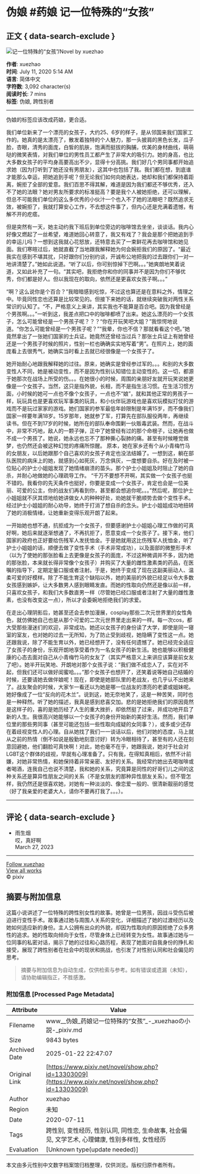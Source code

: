 # 伪娘 #药娘 记一位特殊的“女孩”

## 正文 { data-search-exclude }


![记一位特殊的“女孩”/Novel by xuezhao](https://i.pximg.net/c/600x600/novel-cover-master/img/2022/07/23/00/08/26/ci13303009_880d511541589882d7e664d9c7367f1d_master1200.jpg)

**作者**: xuezhao  
**时间**: July 11, 2020 5:14 AM  
**语言**: 简体中文  
**字符数**: 3,092 character(s)  
**阅读时长**: 7 mins  
**标签**: 伪娘, 跨性别者  

---

伪娘的标签应该改成药娘，更合适。

我们单位新来了一个漂亮的女孩子，大约25、6岁的样子，是从邻国来我们国家工作的。她真的是太漂亮了，散发着独特的个人魅力，那一头披肩的黑色长发，瓜子脸，杏眼，清秀的面庞，白皙的肌肤，饱满而挺拔的胸脯，优美的身材曲线，萌萌哒的微笑表情，对我们单位的男性员工都产生了非常大的吸引力。她的身高，也比大多数女孩子的平均身高要高出不少，显得十分高挑。我们好几个男同事都开始追求她（因为打听到了她还没有男朋友），这其中也包括了我。我们都在想，到底谁才能那么幸运，把她追到手呢？但无论我们如何向她表达，她却和我们都保持着距离，婉拒了全部的爱意。我们百思不得其解，难道是因为我们都还不够优秀，还入不了她的法眼？她对男友所要求的标准挺高？要是我个人被她拒绝，还可以理解，但总不可能我们单位的这么多优秀的小伙汁一个也入不了她的法眼吧？既然追求无效，被婉拒了，我就打算安心工作，不去想这件事了，但内心还是充满着遗憾，有解不开的疙瘩。

但是突然有一天，她主动约我下班后到单位旁边的咖啡馆去坐坐，谈谈话。我内心好像又燃起了一丝希望，难道她回心转意了，我又有戏了？我会是那个把她追到手的幸运儿吗？一想到这我就心花怒放，还特意去买了一束鲜花再去咖啡馆和她见面。我们寒暄过后，她就直截了当地跟我解释她为何会婉拒我们的原因了。“最近我实在感到不堪其扰，只好跟你们分别约谈，开诚布公地把我的过去跟你们一对一地讲清楚了。”她如此说道。“听了以后，你可别惊掉下巴啊。。。”她爽朗地笑着说道，又如此补充了一句。“其实吧，我拒绝你和你的同事并不是因为你们不够优秀，你们都是好人。但以我现在的取向，依然还是更喜欢女孩子啊。。。” 

“啊？这么说你是个百合？”我暗暗感到吃惊，不过这也算还是在意料之外，情理之中。毕竟同性恋也还算是比较常见的。但接下来她的话，就继续突破我对两性关系常识的认知了。“不，严格意义上来讲，其实我也不能算是百合吧。因为我曾经是个男孩啊。。。”一听到这，我差点把口中的咖啡都喷了出来。她这么漂亮的一个女孩子，怎么可能曾经是一个男孩子呢？？？“你在开玩笑吧大姐？”我惊愕地说道。“你怎么可能曾经是一个男孩子呢？”“我晕，你也不信？那就看看这个吧。”她竟然拿出了一张她们国家的士兵证。她竟然还曾经当过兵？那张士兵证上有她曾经还是一个男孩子时候的照片，性别一栏也确确实实地写着“男”。在照片上，她的面庞看上去很秀气，她确实当时看上去就已经很像是一个女孩子了。

她开始耐心地跟我解释她的过往。原来，她确实是曾经参过军的。。。和别的大多数变性人不同，她是被动变性，而不是因为性别认知错位主动变性的。这一切，都源于她那次在战场上所受的伤。。。在她很小的时候，周围的亲朋好友就开玩笑说她更像是一个女孩子。当然，这只是指外貌，长相，而不是指生活习惯。在生活习惯方面，小时候的她可一点也不像个女孩子，一点也不“娘”，就和其他正常的男孩子一样，玩玩具也是更喜欢玩军事类的玩具，和小伙伴玩游戏也是喜欢玩模拟打仗的游戏而不是玩过家家的游戏。她们国家的参军最低年龄限制是年满15岁，而不像我们国家一样要年满18岁。15岁那年，她就参了军，打算先在部队服役两年，再继续读书。但在不到17岁的时候，她所在的部队奉命围剿一伙贩毒武装。然而，在战斗中，非常不巧地，敌人的一颗子弹，正中了她曾经有过的那个命根子，让她再也做不成一个男孩了。她说，她永远也忘不了那种撕心裂肺的痛。甚至有时候睡觉做梦，也仍然还会被这种幻觉的疼痛所惊醒。 原本，她在家乡还有个从小青梅竹马的女朋友，以后她跟那个自己喜欢的女孩子肯定也没法结婚了。一想到这，躺在部队医院的病床上的她，就感到心如死灰，万念俱灰，一度想要自杀。好在及时被一位贴心的护士小姐姐发现了她情绪崩溃的苗头。那个护士小姐姐及时阻止了她的自杀，并耐心地做她的心理疏导工作。 “千万不要想不开啊，其实做一个女孩子也挺不错的。我看你的先天条件也挺好，你要是变成一个女孩子，肯定也会是一位美丽、可爱的公主，你的战友们再看到你，甚至都会想追你呢。。。”然后呢，那位护士小姐姐就不厌其烦地给她讲做女人的种种好处，劝她就干脆顺势去做个变性手术。经过护士小姐姐的耐心劝导，她终于打消了想自杀的念头。护士小姐姐成功地扭转了她的消极情绪，让她重新变得乐观开朗了起来。

一开始她也想不通，抗拒成为一个女孩子，但要感谢护士小姐姐心理工作做的可真好啊，她后来就逐渐想通了，不再抗拒了，愿意变成一个女孩子了。接下来，他们国家的政府也正好要给伤残军人发抚恤金。于是她就用这比伤残军人抚恤金，听了护士小姐姐的话，顺便去做了变性手术（手术非常成功），以及面部的微整形手术（以为了使她的那张脸看上去更像是女孩子的面庞，不过这种微调并不多，因为她的那张脸，本来就长得非常像个女孩子）并购买了大量的雌性激素类的药品，在医嘱的指导下，定期定量口服或者注射。于是，她终于变成了现在这副美丽动人、温柔可爱的好模样。除了不能生育这个缺陷以外，她的美丽的外貌已经足以令大多数女孩感到嫉妒，让大多数男人感到眼睛发直。而她的性取向仍然还是像以前一样，只喜欢女孩子，和我们大多数直男一样（尽管她已经口服或者注射了大量的雌性激素，也没有改变这一点），所以才会委婉地拒绝我们的求爱。

在走出心理阴影后，她甚至还会去参加漫展，cosplay那些二次元世界里的女性角色，就仿佛她自己也是从那个可爱的二次元世界里走出来的一样。每一次cos，都大受那些漫迷们的欢迎，非常成功。她还以女孩子的身份读了大学，即使是同一寝室的室友，也对她的过去一无所知，为了防止受到歧视，她隐瞒了变性这一点。她还跟我说，除了不能生育以外，她已经想开了，没有任何遗憾了。她已经完全适应了女孩子的身份，乐观开朗地享受着作为一名女孩子的新生活。她也能够以积极健康的心态去面对自己从小青梅竹马的女友了（其实严格意义上来讲应该算是前女友了吧）。她半开玩笑地、开朗地对那个女孩子说：“我们做不成恋人了，实在对不起，但我们还可以做好闺蜜哈。。。”那个女孩子也想开了，还笑着说等她自己结婚的时候，还要请她去做伴娘呢！现在，即使是她部队里的老战友，也几乎认不出她来了。战友聚会的时候，大家乍一看还以为她是哪一位战友的漂亮的老婆或姐妹呢。她好像成了一位“反向的花木兰”。说到这，她无奈地笑了，这是一种苦笑，同时也是一种释然。听了她的描述，我真是感到悲喜交加。悲的是她拒绝我们的原因竟然是这样子的，喜的是她历经了人生的重大挫折，却依然挺了过来，并成功地开启了新的人生。我很高兴她能够以一个女孩子的身份开始新的美好生活。然而，我们单位里的那些男同事（甚至可能还包括一些性取向成疑的女同事？），或多或少还存在着歧视变性人的心理。自从她找了我们一一谈话以后，他们对她的态度，马上就从之前的热情（倒不如说是殷勤地刻意讨好）转为冷眼相待了，甚至有的人还在刻意回避她，他们翻脸可真快啊！对此，她也毫不在乎，她跟我说，她对于社会对LGBT这个群体的歧视，早就有心理准备了。只有我，在得知真相后，依然不计前嫌，对她非常热情，和她保持着非常亲密、友好的关系。我经常约她出去喝咖啡或者喝酒，连我自己也说不清楚，我和她的关系，究竟算是同性的好哥们儿之间的这种关系还是算异性朋友之间的关系（不是女朋友的那种异性朋友关系）。但不管怎样，我仍然还是很喜欢她，对她有一种淡淡的、像恋爱一般的、很清新靓丽的感觉（好了我亲爱的老婆大人，请你不要再打我了。。。）。

---

## 评论 { data-search-exclude }

- 雨生烟  
  哎，真好啊  
  March 27, 2023  

---

[Follow xuezhao](https://www.pixiv.net/en/users/9939062)  
[View all works](https://www.pixiv.net/en/users/9939062/novels)  
© pixiv
<!-- tcd_original_link https://www.pixiv.net/novel/show.php?id=13303009 -->


## 摘要与附加信息

<!-- tcd_abstract -->
这篇小说讲述了一位特殊的跨性别女性的故事。她曾是一位男孩，因战斗受伤后被迫进行变性手术。故事通过她与周围人关系的变化，详细描述了她的过渡经历以及她如何适应新的身份。主人公拥有出众的外貌，却因为性取向的原因拒绝了众多男性的追求。她的性取向倾向于女性，尽管身体上已经转变为女性。故事通过她与一位同事的私密对话，揭示了她的过往和心路历程，表现了她面对自我身份的挣扎和接受，展现了跨性别者在社会中的现状和挑战，也引发了对性别认同和社会偏见的思考。
<!-- tcd_abstract_end -->

> 摘要与附加信息为自动生成，仅供检索与参考。如有错误或遗漏（未知），请协助编辑指正，不胜感激。

### 附加信息 [Processed Page Metadata]

| Attribute       | Value                                  |
|-----------------|----------------------------------------|
| Filename        | www__伪娘_药娘记一位特殊的“女孩”_-_xuezhaoの小説-_pixiv.md                             |
| Size            | 9843 bytes                           |
| Archived Date   | 2025-01-22 22:47:07                             |
| Original Link   | [https://www.pixiv.net/novel/show.php?id=13303009](https://www.pixiv.net/novel/show.php?id=13303009)                       |
| Author          | xuezhao                               |
| Region          | 未知                               |
| Date            | 2020-07-11                                 |
| Tags            | 跨性别, 变性经历, 性别认同, 同性恋, 生命故事, 社会偏见, 文学艺术, 心理健康, 性别多样性, 女性经历                                 |
| Evaluation            | [Unknown type(update needed)]                                 |
<!-- tcd_table_end -->

本文由多元性别中文数字档案馆归档整理，仅供浏览。版权归原作者所有。
